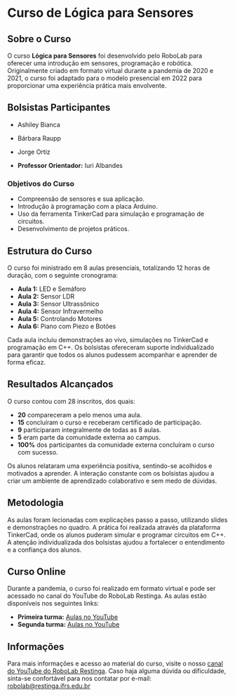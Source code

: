 # Curso de Lógica para Sensores

## Sobre o Curso

O curso **Lógica para Sensores** foi desenvolvido pelo RoboLab para oferecer uma introdução em sensores, programação e robótica. Originalmente criado em formato virtual durante a pandemia de 2020 e 2021, o curso foi adaptado para o modelo presencial em 2022 para proporcionar uma experiência prática mais envolvente.

## Bolsistas Participantes

- Ashiley Bianca
- Bárbara Raupp
- Jorge Ortiz

- **Professor Orientador:** Iuri Albandes

### Objetivos do Curso

- Compreensão de sensores e sua aplicação.
- Introdução à programação com a placa Arduino.
- Uso da ferramenta TinkerCad para simulação e programação de circuitos.
- Desenvolvimento de projetos práticos.

## Estrutura do Curso

O curso foi ministrado em 8 aulas presenciais, totalizando 12 horas de duração, com o seguinte cronograma:

- **Aula 1:** LED e Semáforo 
- **Aula 2:** Sensor LDR 
- **Aula 3:** Sensor Ultrassônico
- **Aula 4:** Sensor Infravermelho
- **Aula 5:** Controlando Motores
- **Aula 6:** Piano com Piezo e Botões

Cada aula incluiu demonstrações ao vivo, simulações no TinkerCad e programação em C++. Os bolsistas ofereceram suporte individualizado para garantir que todos os alunos pudessem acompanhar e aprender de forma eficaz.

## Resultados Alcançados

O curso contou com 28 inscritos, dos quais:

- **20** compareceram a pelo menos uma aula.
- **15** concluíram o curso e receberam certificado de participação.
- **9** participaram integralmente de todas as 8 aulas.
- **5** eram parte da comunidade externa ao campus.
- **100%** dos participantes da comunidade externa concluíram o curso com sucesso.

Os alunos relataram uma experiência positiva, sentindo-se acolhidos e motivados a aprender. A interação constante com os bolsistas ajudou a criar um ambiente de aprendizado colaborativo e sem medo de dúvidas.

## Metodologia

As aulas foram lecionadas com explicações passo a passo, utilizando slides e demonstrações no quadro. A prática foi realizada através da plataforma TinkerCad, onde os alunos puderam simular e programar circuitos em C++. A atenção individualizada dos bolsistas ajudou a fortalecer o entendimento e a confiança dos alunos.

## Curso Online

Durante a pandemia, o curso foi realizado em formato virtual e pode ser acessado no canal do YouTube do RoboLab Restinga. As aulas estão disponíveis nos seguintes links:

- **Primeira turma:** [Aulas no YouTube](https://www.youtube.com/watch?v=pt-uO7BV9jU&list=PLdoE_07pRdKWV2QHS-QX3rkRq-hnseS5o)
- **Segunda turma:** [Aulas no YouTube](https://www.youtube.com/playlist?list=PLdoE_07pRdKW0_eV_R3sROSLifuZdjTeh)

## Informações

Para mais informações e acesso ao material do curso, visite o nosso [canal do YouTube do RoboLab Restinga](https://www.youtube.com/@robolablaboratorioderoboti6134).
Caso haja alguma dúvida ou dificuldade, sinta-se confortável para nos contatar por e-mail: robolab@restinga.ifrs.edu.br

